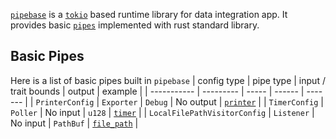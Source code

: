 [`pipebase`] is a [`tokio`] based runtime library for data integration app. It provides basic [`pipes`] implemented with rust standard library.

## Basic Pipes
Here is a list of basic pipes built in `pipebase`
| config type | pipe type | input / trait bounds | output | example |
| ----------- | --------- | ----- | ------ | ------- |
| `PrinterConfig` | `Exporter`  | `Debug` | No output | [`printer`] |
| `TimerConfig` | `Poller` | No input | `u128` | [`timer`] |
| `LocalFilePathVisitorConfig` | `Listener` | No input | `PathBuf` | [`file_path`] |

[`pipebase`]: https://github.com/pipebase/pipebase/tree/main/pipebase
[`tokio`]: https://github.com/tokio-rs/tokio
[`pipes`]: https://github.com/pipebase/pipebase/tree/main/pipegen#pipes
[`pipe type`]: https://github.com/pipebase/pipebase/tree/main/pipegen#pipe-type
[`printer`]: https://github.com/pipebase/pipebase/tree/main/examples/printer
[`timer`]: https://github.com/pipebase/pipebase/tree/main/examples/timer
[`file_path`]: https://github.com/pipebase/pipebase/tree/main/examples/timer
